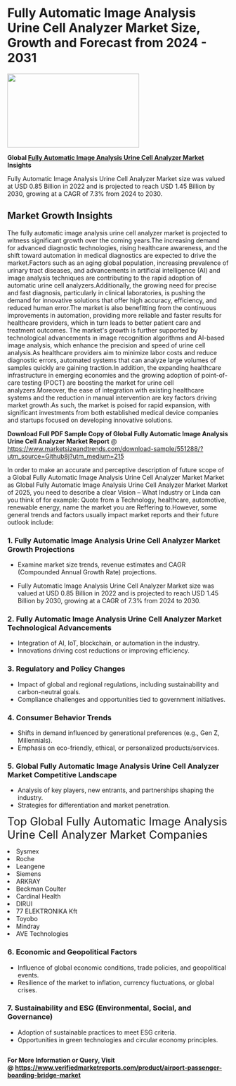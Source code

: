 <H1>Fully Automatic Image Analysis Urine Cell Analyzer Market Size, Growth and Forecast from 2024 - 2031</H1><img class="aligncenter size-medium wp-image-584254" src="https://thirdeyenews.in/wp-content/uploads/2024/09/Global-Market-Research-300x168.jpeg" alt="" width="300" height="168" /><p><strong>Global&nbsp;<a href="https://www.marketsizeandtrends.com/download-sample/551288/?utm_source=Github8j?utm_medium=215">Fully Automatic Image Analysis Urine Cell Analyzer Market</a> Insights</strong></p><p>Fully Automatic Image Analysis Urine Cell Analyzer Market size was valued at USD 0.85 Billion in 2022 and is projected to reach USD 1.45 Billion by 2030, growing at a CAGR of 7.3% from 2024 to 2030.</p><p><h2>Market Growth Insights</h2> The fully automatic image analysis urine cell analyzer market is projected to witness significant growth over the coming years.The increasing demand for advanced diagnostic technologies, rising healthcare awareness, and the shift toward automation in medical diagnostics are expected to drive the market.Factors such as an aging global population, increasing prevalence of urinary tract diseases, and advancements in artificial intelligence (AI) and image analysis techniques are contributing to the rapid adoption of automatic urine cell analyzers.Additionally, the growing need for precise and fast diagnosis, particularly in clinical laboratories, is pushing the demand for innovative solutions that offer high accuracy, efficiency, and reduced human error.The market is also benefitting from the continuous improvements in automation, providing more reliable and faster results for healthcare providers, which in turn leads to better patient care and treatment outcomes. The market's growth is further supported by technological advancements in image recognition algorithms and AI-based image analysis, which enhance the precision and speed of urine cell analysis.As healthcare providers aim to minimize labor costs and reduce diagnostic errors, automated systems that can analyze large volumes of samples quickly are gaining traction.In addition, the expanding healthcare infrastructure in emerging economies and the growing adoption of point-of-care testing (POCT) are boosting the market for urine cell analyzers.Moreover, the ease of integration with existing healthcare systems and the reduction in manual intervention are key factors driving market growth.As such, the market is poised for rapid expansion, with significant investments from both established medical device companies and startups focused on developing innovative solutions.</p><p><span class=""><strong>Download Full PDF Sample Copy of Global Fully Automatic Image Analysis Urine Cell Analyzer Market Report</strong> @ <a href="https://www.marketsizeandtrends.com/download-sample/551288/?utm_source=Github8j?utm_medium=215" target="_blank">https://www.marketsizeandtrends.com/download-sample/551288/?utm_source=Github8j?utm_medium=215</a></span></p><p>In order to make an accurate and perceptive description of future scope of a Global&nbsp;Fully Automatic Image Analysis Urine Cell Analyzer Market Market as Global&nbsp;Fully Automatic Image Analysis Urine Cell Analyzer Market Market of 2025, you need to describe a clear Vision &ndash; What Industry or Linda can you think of for example: Quote from a Technology, healthcare, automotive, renewable energy, name the market you are Reffering to.However, some general trends and factors usually impact market reports and their future outlook include:</p><h3>1.&nbsp;<strong>Fully Automatic Image Analysis Urine Cell Analyzer Market Growth Projections</strong></h3><ul><li>Examine market size trends, revenue estimates and CAGR (Compounded Annual Growth Rate) projections.</li><li><p>Fully Automatic Image Analysis Urine Cell Analyzer Market size was valued at USD 0.85 Billion in 2022 and is projected to reach USD 1.45 Billion by 2030, growing at a CAGR of 7.3% from 2024 to 2030.</p></li></ul><h3>2.&nbsp;<strong>Fully Automatic Image Analysis Urine Cell Analyzer Market Technological Advancements</strong></h3><ul><li>Integration of AI, IoT, blockchain, or automation in the industry.</li><li>Innovations driving cost reductions or improving efficiency.</li></ul><h3>3.&nbsp;<strong>Regulatory and Policy Changes</strong></h3><ul><li>Impact of global and regional regulations, including sustainability and carbon-neutral goals.</li><li>Compliance challenges and opportunities tied to government initiatives.</li></ul><h3>4.&nbsp;<strong>Consumer Behavior Trends</strong></h3><ul><li>Shifts in demand influenced by generational preferences (e.g., Gen Z, Millennials).</li><li>Emphasis on eco-friendly, ethical, or personalized products/services.</li></ul><h3>5.&nbsp;<strong>Global Fully Automatic Image Analysis Urine Cell Analyzer Market Competitive Landscape</strong></h3><ul><li>Analysis of key players, new entrants, and partnerships shaping the industry.</li><li>Strategies for differentiation and market penetration.</li></ul><p data-pm-slice="1 1 []"><span style="color: inherit; font-family: inherit; font-size: 25px;">Top Global Fully Automatic Image Analysis Urine Cell Analyzer Market Companies</span></p><div class="" data-test-id=""><p><li>Sysmex</li><li> Roche</li><li> Leangene</li><li> Siemens</li><li> ARKRAY</li><li> Beckman Coulter</li><li> Cardinal Health</li><li> DIRUI</li><li> 77 ELEKTRONIKA Kft</li><li> Toyobo</li><li> Mindray</li><li> AVE Technologies</li></p></div><h3>6.&nbsp;<strong>Economic and Geopolitical Factors</strong></h3><ul><li>Influence of global economic conditions, trade policies, and geopolitical events.</li><li>Resilience of the market to inflation, currency fluctuations, or global crises.</li></ul><h3>7.&nbsp;<strong>Sustainability and ESG (Environmental, Social, and Governance)</strong></h3><ul><li>Adoption of sustainable practices to meet ESG criteria.</li><li>Opportunities in green technologies and circular economy principles.</li></ul><h2><strong style="font-size: 14px;">For More Information or Query, Visit @&nbsp;</strong><a style="background-color: #ffffff; font-size: 14px;" href="https://www.marketsizeandtrends.com/report/fully-automatic-image-analysis-urine-cell-analyzer-market/" target="_blank">https://www.verifiedmarketreports.com/product/airport-passenger-boarding-bridge-market</a></h2>